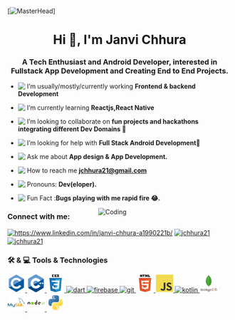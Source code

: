 [![MasterHead](https://visme.co/blog/wp-content/uploads/2019/10/animated-presentation-software-header-wide.gif)]
<h1 align="center">Hi 👋, I'm Janvi Chhura</h1>
<h3 align="center">A Tech Enthusiast and Android Developer, interested in Fullstack App Development and Creating End to End Projects.</h3>

- <img align="left" width="20" src="https://camo.githubusercontent.com/63abdc3407ab5749a6fa046151ee56433f7922da540e1aa8d3b5795200dde75f/68747470733a2f2f6f63746f6465782e6769746875622e636f6d2f696d616765732f6461667470756e6b746f6361742d6775792e676966"> I’m usually/mostly/currently working **Frontend & backend Development**
- <img align="left" width="20" src="https://dxj7eshgz03ln.cloudfront.net/production/link/image/147296/original_ratio_extra_large_5abba77a-f2c2-42e8-96ae-84dd7d589977.gif"> I’m currently learning **Reactjs,React Native**

- <img align="left" width="20" src="https://camo.githubusercontent.com/5fc683288cc19de88a220a43ebb37046df1e1aba370e3c3b49409d0efe706da5/68747470733a2f2f66696f6e74612e636f6d2f77702d636f6e74656e742f75706c6f6164732f466976654661737446616374735f322e676966"> I’m looking to collaborate on **fun projects and hackathons integrating different Dev Domains 🚀**

- <img align="left" width="20"  src="https://camo.githubusercontent.com/63abdc3407ab5749a6fa046151ee56433f7922da540e1aa8d3b5795200dde75f/68747470733a2f2f6f63746f6465782e6769746875622e636f6d2f696d616765732f6461667470756e6b746f6361742d6775792e676966"> I’m looking for help with **Full Stack Android Development🏫**
- <img align="left" width="20" src="https://camo.githubusercontent.com/5fee1eafe4abfab285488dbf73860c902ff20cc71ec41754aa0d05a6091b29a5/68747470733a2f2f6d656469612e74656e6f722e636f6d2f696d616765732f38363335616530336339666661306562323337333131383632343035386166632f74656e6f722e676966"> Ask me about **App design & App Development.**

- <img align="left" width="20" src="https://static.wixstatic.com/media/8c8b3f_7cac221153da476faf83bf8645b7c3be~mv2.gif"> How to reach me **jchhura21@gmail.com**

- <img align="left" width="20" src="https://camo.githubusercontent.com/5c797fc3a495c90d1b51b98fd5a666acefdb8f0d6056807384dd0cdf4af7892d/68747470733a2f2f6d65646961322e67697068792e636f6d2f6d656469612f785541376153797a705471573056517638412f67697068792e676966">Pronouns: **Dev(eloper).**
- <img align="left" width="20" src="https://camo.githubusercontent.com/ab8e7570deff8feb453225b88ebe140cbc446cddc5f9fae49aeeeec741e1090d/68747470733a2f2f692e70696e696d672e636f6d2f6f726967696e616c732f63652f36392f34662f63653639346635363036333664666663663432656366343064346632663936322e676966">Fun Fact :**Bugs playing with me rapid fire 😂.**
<img align="right" alt="Coding" width="300" src="https://cdn.dribbble.com/users/4055494/screenshots/15215756/media/d2b66c4ca0192aa26d103448b3d1518b.gif">
<h3 align="left">Connect with me:</h3>
<p align="left">
    <a href="https://linkedin.com/in/https://www.linkedin.com/in/janvi-chhura-a1990221b/" target="blank"><img
            align="center"
            src="https://raw.githubusercontent.com/rahuldkjain/github-profile-readme-generator/master/src/images/icons/Social/linked-in-alt.svg"
            alt="https://www.linkedin.com/in/janvi-chhura-a1990221b/" height="30" width="40" /></a>
    <a href="https://www.codechef.com/users/jchhura21" target="blank"><img align="center"
            src="https://cdn.jsdelivr.net/npm/simple-icons@3.1.0/icons/codechef.svg" alt="jchhura21" height="30"
            width="40" /></a>
    <a href="https://www.leetcode.com/jchhura21" target="blank"><img align="center"
            src="https://raw.githubusercontent.com/rahuldkjain/github-profile-readme-generator/master/src/images/icons/Social/leet-code.svg"
            alt="jchhura21" height="30" width="40" /></a>
</p>

<h3 align="left">🛠 & 💻 Tools & Technologies</h3>
<p align="left"> <a href="https://www.cprogramming.com/" target="_blank" rel="noreferrer"> <img
            src="https://raw.githubusercontent.com/devicons/devicon/master/icons/c/c-original.svg" alt="c" width="40"
            height="40" /> </a> <a href="https://www.w3schools.com/cpp/" target="_blank" rel="noreferrer"> <img
            src="https://raw.githubusercontent.com/devicons/devicon/master/icons/cplusplus/cplusplus-original.svg"
            alt="cplusplus" width="40" height="40" /> </a> <a href="https://www.w3schools.com/css/" target="_blank"
        rel="noreferrer"> <img
            src="https://raw.githubusercontent.com/devicons/devicon/master/icons/css3/css3-original-wordmark.svg"
            alt="css3" width="40" height="40" /> </a> <a href="https://dart.dev" target="_blank" rel="noreferrer"> <img
            src="https://www.vectorlogo.zone/logos/dartlang/dartlang-icon.svg" alt="dart" width="40" height="40" /> </a>
    <a href="https://firebase.google.com/" target="_blank" rel="noreferrer"> <img
            src="https://www.vectorlogo.zone/logos/firebase/firebase-icon.svg" alt="firebase" width="40" height="40" />
    </a> <a href="https://git-scm.com/" target="_blank" rel="noreferrer"> <img
            src="https://www.vectorlogo.zone/logos/git-scm/git-scm-icon.svg" alt="git" width="40" height="40" /> </a> <a
        href="https://www.w3.org/html/" target="_blank" rel="noreferrer"> <img
            src="https://raw.githubusercontent.com/devicons/devicon/master/icons/html5/html5-original-wordmark.svg"
            alt="html5" width="40" height="40" /> </a> <a href="https://developer.mozilla.org/en-US/docs/Web/JavaScript"
        target="_blank" rel="noreferrer"> <img
            src="https://raw.githubusercontent.com/devicons/devicon/master/icons/javascript/javascript-original.svg"
            alt="javascript" width="40" height="40" /> </a> <a href="https://kotlinlang.org" target="_blank"
        rel="noreferrer"> <img src="https://www.vectorlogo.zone/logos/kotlinlang/kotlinlang-icon.svg" alt="kotlin"
            width="40" height="40" /> </a> <a href="https://www.mongodb.com/" target="_blank" rel="noreferrer"> <img
            src="https://raw.githubusercontent.com/devicons/devicon/master/icons/mongodb/mongodb-original-wordmark.svg"
            alt="mongodb" width="40" height="40" /> </a> <a href="https://www.mysql.com/" target="_blank"
        rel="noreferrer"> <img
            src="https://raw.githubusercontent.com/devicons/devicon/master/icons/mysql/mysql-original-wordmark.svg"
            alt="mysql" width="40" height="40" /> </a> <a href="https://nodejs.org" target="_blank" rel="noreferrer">
        <img src="https://raw.githubusercontent.com/devicons/devicon/master/icons/nodejs/nodejs-original-wordmark.svg"
            alt="nodejs" width="40" height="40" /> </a> <a href="https://www.python.org" target="_blank"
        rel="noreferrer"> <img
            src="https://raw.githubusercontent.com/devicons/devicon/master/icons/python/python-original.svg"
            alt="python" width="40" height="40" /> </a> </p>
